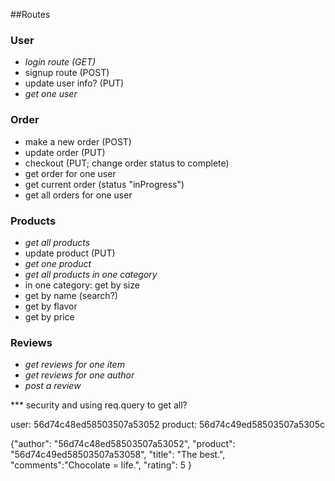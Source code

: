 ##Routes

### User
* *login route (GET)*
* signup route (POST)
* update user info? (PUT)
* *get one user*

### Order
* make a new order (POST)
* update order (PUT)
* checkout (PUT; change order status to complete)
* get order for one user
* get current order (status "inProgress")
* get all orders for one user

### Products
* *get all products*
* update product (PUT)
* *get one product*
* *get all products in one category*
* in one category: get by size
* get by name (search?)
* get by flavor
* get by price

### Reviews
* *get reviews for one item*
* *get reviews for one author*
* *post a review*

*** security and using req.query to get all?

user: 56d74c48ed58503507a53052
product: 56d74c49ed58503507a5305c


{"author": "56d74c48ed58503507a53052", "product": "56d74c49ed58503507a53058", "title": "The best.", "comments":"Chocolate = life.", "rating": 5 }